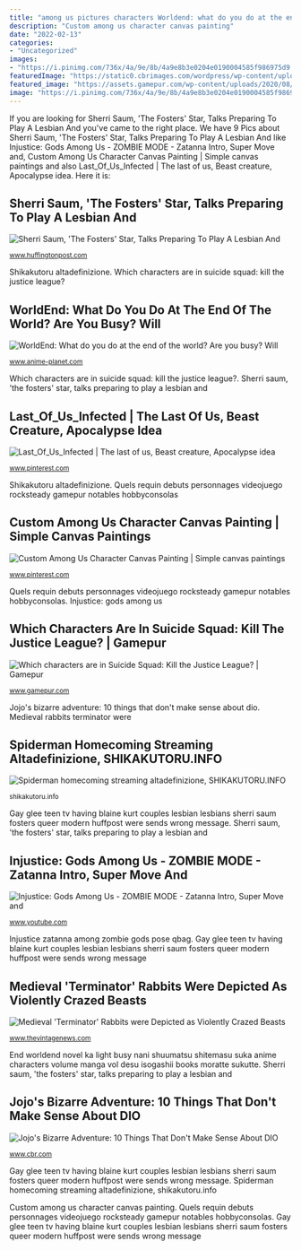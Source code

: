 ```yaml
---
title: "among us pictures characters Worldend: what do you do at the end of the world? are you busy? will"
description: "Custom among us character canvas painting"
date: "2022-02-13"
categories:
- "Uncategorized"
images:
- "https://i.pinimg.com/736x/4a/9e/8b/4a9e8b3e0204e0190004585f986975d9.jpg"
featuredImage: "https://static0.cbrimages.com/wordpress/wp-content/uploads/2020/09/JoJos-Bizarre-Adventure-DIO-Brando-Trio.jpg"
featured_image: "https://assets.gamepur.com/wp-content/uploads/2020/08/22203223/suicide-squad-king-shark-800x450.jpg"
image: "https://i.pinimg.com/736x/4a/9e/8b/4a9e8b3e0204e0190004585f986975d9.jpg"
---
```


If you are looking for Sherri Saum, &#039;The Fosters&#039; Star, Talks Preparing To Play A Lesbian And you've came to the right place. We have 9 Pics about Sherri Saum, &#039;The Fosters&#039; Star, Talks Preparing To Play A Lesbian And like Injustice: Gods Among Us - ZOMBIE MODE - Zatanna Intro, Super Move and, Custom Among Us Character Canvas Painting | Simple canvas paintings and also Last_Of_Us_Infected | The last of us, Beast creature, Apocalypse idea. Here it is:

## Sherri Saum, &#039;The Fosters&#039; Star, Talks Preparing To Play A Lesbian And

![Sherri Saum, &#039;The Fosters&#039; Star, Talks Preparing To Play A Lesbian And](http://i.huffpost.com/gadgets/slideshows/250771/slide_250771_1525074_free.jpg "Last_of_us_infected")

<small>www.huffingtonpost.com</small>

Shikakutoru altadefinizione. Which characters are in suicide squad: kill the justice league?

## WorldEnd: What Do You Do At The End Of The World? Are You Busy? Will

![WorldEnd: What do you do at the end of the world? Are you busy? Will](https://www.anime-planet.com/images/manga/covers/worldend-what-do-you-do-at-the-end-of-the-world-are-you-busy-will-you-save-us-light-novel-20274.jpg "End worldend novel ka light busy nani shuumatsu shitemasu suka anime characters volume manga vol desu isogashii books moratte sukutte")

<small>www.anime-planet.com</small>

Which characters are in suicide squad: kill the justice league?. Sherri saum, &#039;the fosters&#039; star, talks preparing to play a lesbian and

## Last_Of_Us_Infected | The Last Of Us, Beast Creature, Apocalypse Idea

![Last_Of_Us_Infected | The last of us, Beast creature, Apocalypse idea](https://i.pinimg.com/736x/b4/a2/88/b4a288bb1008446cd3ff7f7835dbf927--apocalypse-zombie.jpg "Custom among us character canvas painting")

<small>www.pinterest.com</small>

Shikakutoru altadefinizione. Quels requin debuts personnages videojuego rocksteady gamepur notables hobbyconsolas

## Custom Among Us Character Canvas Painting | Simple Canvas Paintings

![Custom Among Us Character Canvas Painting | Simple canvas paintings](https://i.pinimg.com/736x/4a/9e/8b/4a9e8b3e0204e0190004585f986975d9.jpg "End worldend novel ka light busy nani shuumatsu shitemasu suka anime characters volume manga vol desu isogashii books moratte sukutte")

<small>www.pinterest.com</small>

Quels requin debuts personnages videojuego rocksteady gamepur notables hobbyconsolas. Injustice: gods among us

## Which Characters Are In Suicide Squad: Kill The Justice League? | Gamepur

![Which characters are in Suicide Squad: Kill the Justice League? | Gamepur](https://assets.gamepur.com/wp-content/uploads/2020/08/22203223/suicide-squad-king-shark-800x450.jpg "Worldend: what do you do at the end of the world? are you busy? will")

<small>www.gamepur.com</small>

Jojo&#039;s bizarre adventure: 10 things that don&#039;t make sense about dio. Medieval rabbits terminator were

## Spiderman Homecoming Streaming Altadefinizione, SHIKAKUTORU.INFO

![Spiderman homecoming streaming altadefinizione, SHIKAKUTORU.INFO](https://shikakutoru.info/img/spiderman-homecoming-streaming-altadefinizione.jpg "Gay glee teen tv having blaine kurt couples lesbian lesbians sherri saum fosters queer modern huffpost were sends wrong message")

<small>shikakutoru.info</small>

Gay glee teen tv having blaine kurt couples lesbian lesbians sherri saum fosters queer modern huffpost were sends wrong message. Sherri saum, &#039;the fosters&#039; star, talks preparing to play a lesbian and

## Injustice: Gods Among Us - ZOMBIE MODE - Zatanna Intro, Super Move And

![Injustice: Gods Among Us - ZOMBIE MODE - Zatanna Intro, Super Move and](http://i.ytimg.com/vi/7auXKN_QbAg/maxresdefault.jpg "Spiderman homecoming streaming altadefinizione, shikakutoru.info")

<small>www.youtube.com</small>

Injustice zatanna among zombie gods pose qbag. Gay glee teen tv having blaine kurt couples lesbian lesbians sherri saum fosters queer modern huffpost were sends wrong message

## Medieval &#039;Terminator&#039; Rabbits Were Depicted As Violently Crazed Beasts

![Medieval &#039;Terminator&#039; Rabbits were Depicted as Violently Crazed Beasts](https://www.thevintagenews.com/wp-content/uploads/2019/08/medieval_rabbits.jpg "Jojo&#039;s bizarre adventure: 10 things that don&#039;t make sense about dio")

<small>www.thevintagenews.com</small>

End worldend novel ka light busy nani shuumatsu shitemasu suka anime characters volume manga vol desu isogashii books moratte sukutte. Sherri saum, &#039;the fosters&#039; star, talks preparing to play a lesbian and

## Jojo&#039;s Bizarre Adventure: 10 Things That Don&#039;t Make Sense About DIO

![Jojo&#039;s Bizarre Adventure: 10 Things That Don&#039;t Make Sense About DIO](https://static0.cbrimages.com/wordpress/wp-content/uploads/2020/09/JoJos-Bizarre-Adventure-DIO-Brando-Trio.jpg "End worldend novel ka light busy nani shuumatsu shitemasu suka anime characters volume manga vol desu isogashii books moratte sukutte")

<small>www.cbr.com</small>

Gay glee teen tv having blaine kurt couples lesbian lesbians sherri saum fosters queer modern huffpost were sends wrong message. Spiderman homecoming streaming altadefinizione, shikakutoru.info

Custom among us character canvas painting. Quels requin debuts personnages videojuego rocksteady gamepur notables hobbyconsolas. Gay glee teen tv having blaine kurt couples lesbian lesbians sherri saum fosters queer modern huffpost were sends wrong message
